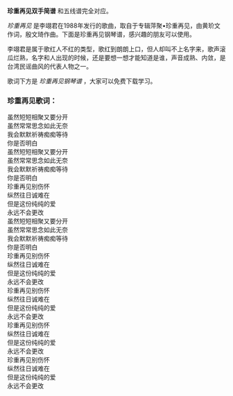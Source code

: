 

**珍重再见双手简谱** 和五线谱完全对应。

_珍重再见_ 是李翊君在1988年发行的歌曲，取自于专辑萍聚•珍重再见，由黄玠文作词，殷文琦作曲。下面是珍重再见钢琴谱，感兴趣的朋友可以使用。

李翊君是属于歌红人不红的类型，歌红到朗朗上口，但人却叫不上名字来，歌声滚瓜烂熟，名字和人出现的时候，还是要想一想才能知道是谁，声音成熟、内敛，是台湾民谣曲风的代表人物之一。

歌词下方是 _珍重再见钢琴谱_ ，大家可以免费下载学习。

### 珍重再见歌词：

虽然短短相聚又要分开  
虽然常常思念如此无奈  
我会默默祈祷痴痴等待  
你是否明白  
虽然短短相聚又要分开  
虽然常常思念如此无奈  
我会默默祈祷痴痴等待  
你是否明白  
珍重再见别伤怀  
纵然往日诚难在  
但是这份纯纯的爱  
永远不会更改  
虽然短短相聚又要分开  
虽然常常思念如此无奈  
我会默默祈祷痴痴等待  
你是否明白  
珍重再见别伤怀  
纵然往日诚难在  
但是这份纯纯的爱  
永远不会更改  
珍重再见别伤怀  
纵然往日诚难在  
但是这份纯纯的爱  
永远不会更改  
珍重再见别伤怀  
纵然往日诚难在  
但是这份纯纯的爱  
永远不会更改  
珍重再见别伤怀  
纵然往日诚难在  
但是这份纯纯的爱  
永远不会更改

